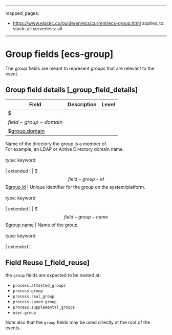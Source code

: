<!-- This file is automatically generated. Don't edit it manually! -->
---
mapped_pages:
  - https://www.elastic.co/guide/en/ecs/current/ecs-group.html
applies_to:
  stack: all
  serverless: all
---

# Group fields [ecs-group]

The group fields are meant to represent groups that are relevant to the event.

## Group field details [_group_field_details]

| Field | Description | Level |
| --- | --- | --- |
| $$$field-group-domain$$$[group.domain](#field-group-domain) |
Name of the directory the group is a member of.<br>For example, an LDAP or Active Directory domain name.<br><br>type: keyword<br><br>
 | extended |
| $$$field-group-id$$$[group.id](#field-group-id) |
Unique identifier for the group on the system/platform.<br><br>type: keyword<br><br>
 | extended |
| $$$field-group-name$$$[group.name](#field-group-name) |
Name of the group.<br><br>type: keyword<br><br>
 | extended |

## Field Reuse [_field_reuse]

the `group` fields are expected to be nested at:

* `process.attested_groups`
* `process.group`
* `process.real_group`
* `process.saved_group`
* `process.supplemental_groups`
* `user.group`

Note also that the `group` fields may be used directly at the root of the events.


